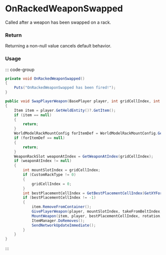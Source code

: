 # OnRackedWeaponSwapped
<Badge type="info" text="Item"/><Badge type="danger" text="Carbon Compatible"/><Badge type="warning" text="Oxide Compatible"/>
Called after a weapon has been swapped on a rack.

### Return
Returning a non-null value cancels default behavior.

### Usage
::: code-group
```csharp [Example]
private void OnRackedWeaponSwapped()
{
	Puts("OnRackedWeaponSwapped has been fired!");
}
```
```csharp [Source — Assembly-CSharp @ WeaponRack]
public void SwapPlayerWeapon(BasePlayer player, int gridCellIndex, int takeFromBeltIndex, int rotation)
{
	Item item = player.GetHeldEntity()?.GetItem();
	if (item == null)
	{
		return;
	}
	WorldModelRackMountConfig forItemDef = WorldModelRackMountConfig.GetForItemDef(item.info);
	if (forItemDef == null)
	{
		return;
	}
	WeaponRackSlot weaponAtIndex = GetWeaponAtIndex(gridCellIndex);
	if (weaponAtIndex != null)
	{
		int mountSlotIndex = gridCellIndex;
		if (CustomRackType != 0)
		{
			gridCellIndex = 0;
		}
		int bestPlacementCellIndex = GetBestPlacementCellIndex(GetXYForIndex(gridCellIndex), forItemDef, rotation, weaponAtIndex);
		if (bestPlacementCellIndex != -1)
		{
			item.RemoveFromContainer();
			GivePlayerWeapon(player, mountSlotIndex, takeFromBeltIndex, tryHold: false);
			MountWeapon(item, player, bestPlacementCellIndex, rotation, sendUpdate: false);
			ItemManager.DoRemoves();
			SendNetworkUpdateImmediate();
		}
	}
}

```
:::
